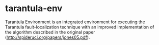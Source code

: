 # tarantula-env
Tarantula Environment is an integrated environment for executing the Tarantula fault-localization technique with an improved implementation of the algorithm described in the original paper (http://spideruci.org/papers/jones05.pdf).
